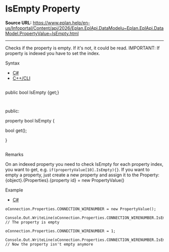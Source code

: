 # IsEmpty Property

**Source URL:** https://www.eplan.help/en-us/Infoportal/Content/api/2026/Eplan.EplApi.DataModelu~Eplan.EplApi.DataModel.PropertyValue~IsEmpty.html

---

Checks if the property is empty. If it's not, it could be read. IMPORTANT: If property is indexed you have to set the index.

Syntax

- [C#](#i-syntax-CS)
- [C++/CLI](#i-syntax-CPP2005)

```
```
public bool IsEmpty {get;}
```
```

```
```
public:

property bool IsEmpty {

   bool get();

}
```
```

Remarks

On an indexed property you need to check IsEmpty for each property index, you want to get, e.g. `if(propertyValue[10].IsEmpty){}`. If you want to empty a property, just create a new property and assign it to the Property: {object}.{Properties}.{property id} = new PropertyValue()

Example

- [C#](#i-tab-content-64b009c8-480e-4766-a756-0ceb9c5c99d1)

```
oConnection.Properties.CONNECTION_WIRENUMBER = new PropertyValue();

Console.Out.WriteLine(oConnection.Properties.CONNECTION_WIRENUMBER.IsEmpty.ToString()); // The property is empty

oConnection.Properties.CONNECTION_WIRENUMBER = 1;

Console.Out.WriteLine(oConnection.Properties.CONNECTION_WIRENUMBER.IsEmpty.ToString()); // Now the property isn't empty anymore



```

